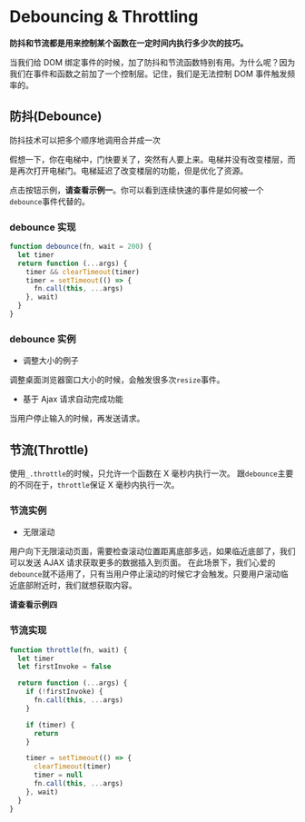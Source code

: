 # Debouncing & Throttling

**防抖和节流都是用来控制某个函数在一定时间内执行多少次的技巧。**

当我们给 DOM 绑定事件的时候，加了防抖和节流函数特别有用。为什么呢？因为我们在事件和函数之前加了一个控制层。记住，我们是无法控制 DOM 事件触发频率的。

## 防抖(Debounce)

防抖技术可以把多个顺序地调用合并成一次

假想一下，你在电梯中，门快要关了，突然有人要上来。电梯并没有改变楼层，而是再次打开电梯门。电梯延迟了改变楼层的功能，但是优化了资源。

点击按钮示例，**请查看示例一**。你可以看到连续快速的事件是如何被一个`debounce`事件代替的。

### debounce 实现

```js
function debounce(fn, wait = 200) {
  let timer
  return function (...args) {
    timer && clearTimeout(timer)
    timer = setTimeout(() => {
      fn.call(this, ...args)
    }, wait)
  }
}
```

### debounce 实例

- 调整大小的例子

调整桌面浏览器窗口大小的时候，会触发很多次`resize`事件。

- 基于 Ajax 请求自动完成功能

当用户停止输入的时候，再发送请求。

## 节流(Throttle)

使用`_.throttle`的时候，只允许一个函数在 X 毫秒内执行一次。
跟`debounce`主要的不同在于，`throttle`保证 X 毫秒内执行一次。

### 节流实例

- 无限滚动

用户向下无限滚动页面，需要检查滚动位置距离底部多远，如果临近底部了，我们可以发送 AJAX 请求获取更多的数据插入到页面。
在此场景下，我们心爱的`debounce`就不适用了，只有当用户停止滚动的时候它才会触发。只要用户滚动临近底部附近时，我们就想获取内容。

**请查看示例四**

### 节流实现

```js
function throttle(fn, wait) {
  let timer
  let firstInvoke = false

  return function (...args) {
    if (!firstInvoke) {
      fn.call(this, ...args)
    }

    if (timer) {
      return
    }

    timer = setTimeout(() => {
      clearTimeout(timer)
      timer = null
      fn.call(this, ...args)
    }, wait)
  }
}
```
